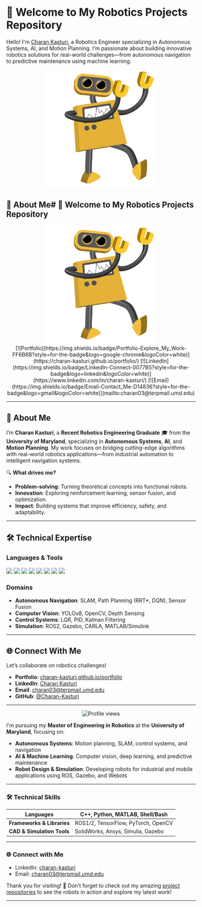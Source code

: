 # 🤖 Welcome to My Robotics Projects Repository

Hello! I'm [Charan Kasturi](https://www.linkedin.com/in/charan-kasturi-4003ba285/), a Robotics Engineer specializing in Autonomous Systems, AI, and Motion Planning. I’m passionate about building innovative robotics solutions for real-world challenges—from autonomous navigation to predictive maintenance using machine learning.

<div align="center">
  <img src="DanceBot.gif" alt="Dancing Robot Animation" width="300"/>
</div>

## 🚀 About Me# 🤖 Welcome to My Robotics Projects Repository

<div align="center">
  <img src="DanceBot.gif" alt="Dancing Robot Animation" width="300"/>
  <br>
  [![Portfolio](https://img.shields.io/badge/Portfolio-Explore_My_Work-FF6B6B?style=for-the-badge&logo=google-chrome&logoColor=white)](https://charan-kasturi.github.io/portfolio/)
  [![LinkedIn](https://img.shields.io/badge/LinkedIn-Connect-0077B5?style=for-the-badge&logo=linkedin&logoColor=white)](https://www.linkedin.com/in/charan-kasturi/)
  [![Email](https://img.shields.io/badge/Email-Contact_Me-D14836?style=for-the-badge&logo=gmail&logoColor=white)](mailto:charan03@terpmail.umd.edu)
</div>

---

## 👋 About Me

I’m **Charan Kasturi**, a **Recent Robotics Engineering Graduate** 🎓 from the **University of Maryland**, specializing in **Autonomous Systems**, **AI**, and **Motion Planning**. My work focuses on bridging cutting-edge algorithms with real-world robotics applications—from industrial automation to intelligent navigation systems.  

🔍 **What drives me?**  
- **Problem-solving**: Turning theoretical concepts into functional robots.  
- **Innovation**: Exploring reinforcement learning, sensor fusion, and optimization.  
- **Impact**: Building systems that improve efficiency, safety, and adaptability.  

---

## 🛠️ Technical Expertise

### **Languages & Tools**
<p align="left">
  <img src="https://img.shields.io/badge/Python-3776AB?style=flat&logo=python&logoColor=white" />
  <img src="https://img.shields.io/badge/C++-00599C?style=flat&logo=c%2B%2B&logoColor=white" />
  <img src="https://img.shields.io/badge/ROS-22314E?style=flat&logo=ros&logoColor=white" />
  <img src="https://img.shields.io/badge/PyTorch-EE4C2C?style=flat&logo=pytorch&logoColor=white" />
  <img src="https://img.shields.io/badge/TensorFlow-FF6F00?style=flat&logo=tensorflow&logoColor=white" />
  <img src="https://img.shields.io/badge/SolidWorks-2D9EE0?style=flat&logo=solidworks&logoColor=white" />
  <img src="https://img.shields.io/badge/Linux-FCC624?style=flat&logo=linux&logoColor=black" />
  <img src="https://img.shields.io/badge/Gazebo-FF6B6B?style=flat&logo=data:image/png;base64,..." />
</p>

### **Domains**
- **Autonomous Navigation**: SLAM, Path Planning (RRT*, DQN), Sensor Fusion  
- **Computer Vision**: YOLOv8, OpenCV, Depth Sensing  
- **Control Systems**: LQR, PID, Kalman Filtering  
- **Simulation**: ROS2, Gazebo, CARLA, MATLAB/Simulink    

---

## 🌐 Connect With Me
Let’s collaborate on robotics challenges!  
- **Portfolio**: [charan-kasturi.github.io/portfolio](https://charan-kasturi.github.io/portfolio/)  
- **LinkedIn**: [Charan Kasturi](https://www.linkedin.com/in/charan-kasturi/)  
- **Email**: [charan03@terpmail.umd.edu](mailto:charan03@terpmail.umd.edu)  
- **GitHub**: [@Charan-Kasturi](https://github.com/Charan-Kasturi)  

---

<div align="center">
  <img src="https://komarev.com/ghpvc/?username=Charan-Kasturi&label=Profile+Views&color=blue&style=flat" alt="Profile views" />
</div>

I'm pursuing my **Master of Engineering in Robotics** at the **University of Maryland**, focusing on:

- **Autonomous Systems**: Motion planning, SLAM, control systems, and navigation
- **AI & Machine Learning**: Computer vision, deep learning, and predictive maintenance
- **Robot Design & Simulation**: Developing robots for industrial and mobile applications using ROS, Gazebo, and Webots

---

### 🛠️ Technical Skills

| **Languages**               | C++, Python, MATLAB, Shell/Bash |
|-----------------------------|---------------------------------|
| **Frameworks & Libraries**  | ROS1/2, TensorFlow, PyTorch, OpenCV |
| **CAD & Simulation Tools**  | SolidWorks, Ansys, Simulia, Gazebo |

---

### 🌐 Connect with Me

- LinkedIn: [charan-kasturi](https://www.linkedin.com/in/charan-kasturi/)
- Email: [charan03@terpmail.umd.edu](mailto:charan03@terpmail.umd.edu)

Thank you for visiting! 🚀 
Don’t forget to check out my amazing [project repositories](https://github.com/Charan-Kasturi?tab=repositories) to see the robots in action and explore my latest work!


---


